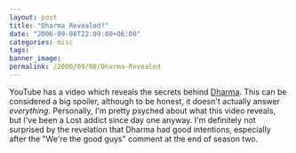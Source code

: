 ```yaml
---
layout: post
title: "Dharma Revealed?"
date: "2006-09-08T22:09:00+06:00"
categories: misc 
tags: 
banner_image: 
permalink: /2006/09/08/Dharma-Revealed
---
```


YouTube has a video which reveals the secrets behind <a href="http://www.youtube.com/watch?v=_PPCCcXarkc">Dharma</a>. This can be considered a big spoiler, although to be honest, it doesn't actually answer <i>everything</i>. Personally, I'm pretty psyched about what this video reveals, but I've been a Lost addict since day one anyway. I'm definitely not surprised by the revelation that Dharma had good intentions, especially after the "We're the good guys" comment at the end of season two.